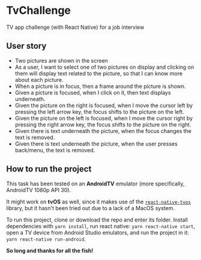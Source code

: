 # **TvChallenge**
TV app challenge (with React Native) for a job interview

## **User story**
- Two pictures are shown in the screen
- As a user, I want to select one of two pictures on display and clicking on them will display text related to the picture, so that I can know more about each picture.
- When a picture is in focus, then a frame around the picture is shown.
- Given a picture is focused, when I click on it, then text displays underneath.
- Given the picture on the right is focused, when I move the cursor left by pressing the left arrow key, the focus shifts to the picture on the left.
- Given the picture on the left is focused, when I move the cursor right by pressing the right arrow key, the focus shifts to the picture on the right.
- Given there is text underneath the picture, when the focus changes the text is removed.
- Given there is text underneath the picture, when the user presses back/menu, the text is removed.

## **How to run the project**
This task has been tested on an **AndroidTV** emulator (more specifically, AndroidTV 1080p API 30).

It might work on **tvOS** as well, since it makes use of the [`react-native-tvos`](https://github.com/react-native-tvos/react-native-tvos) library, but it hasn't been tried out due to a lack of a MacOS system.

To run this project, clone or download the repo and enter its folder. Install dependencies with `yarn install`, run react native: `yarn react-native start`, open a TV device from Android Studio emulators, and run the project in it: `yarn react-native run-android`.

**So long and thanks for all the fish!**
